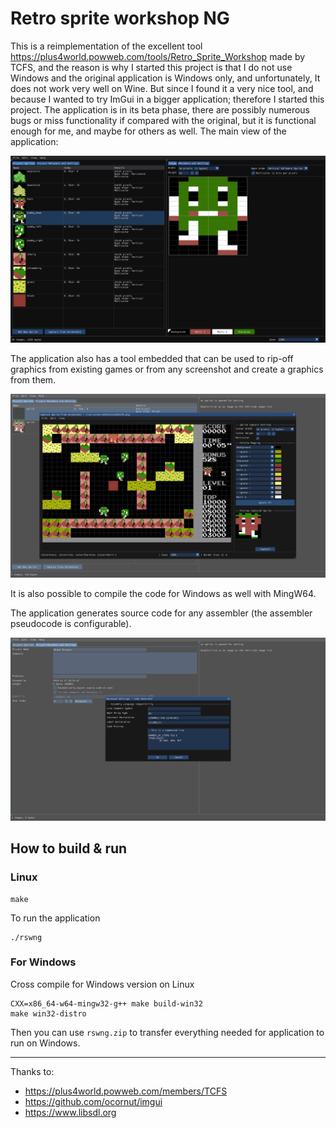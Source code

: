 # Retro sprite workshop NG

This is a reimplementation of the excellent tool https://plus4world.powweb.com/tools/Retro_Sprite_Workshop made by TCFS, and the reason is why I started this project is that I do not use Windows and the original application is Windows only, and unfortunately, It does not work very well on Wine. But since I found it a very nice tool, and because I wanted to try ImGui in a bigger application; therefore I started this project. The application is in its beta phase, there are possibly numerous bugs or miss functionality if compared with the original, but it is functional enough for me, and maybe for others as well. The main view of the application:

![](figures/2024-11-17_20-26.png)

The application also has a tool embedded that can be used to rip-off graphics from existing games or from any screenshot and create a graphics from them.

![](figures/2024-11-17_20-54.png)

It is also possible to compile the code for Windows as well with MingW64.

The application generates source code for any assembler (the assembler pseudocode is configurable).

![](figures/2024-11-17_20-35.png)

## How to build & run

### Linux

```
make
```

To run the application

```
./rswng
```

### For Windows

Cross compile for Windows version on Linux

```
CXX=x86_64-w64-mingw32-g++ make build-win32
make win32-distro
```

Then you can use `rswng.zip` to transfer everything needed for application to run on Windows.

---

Thanks to:

* https://plus4world.powweb.com/members/TCFS
* https://github.com/ocornut/imgui
* https://www.libsdl.org


